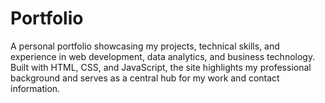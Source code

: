 # Portfolio
A personal portfolio showcasing my projects, technical skills, and experience in web development, data analytics, and business technology. Built with HTML, CSS, and JavaScript, the site highlights my professional background and serves as a central hub for my work and contact information.
